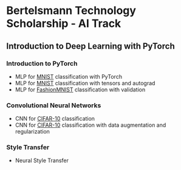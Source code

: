 # Bertelsmann Technology Scholarship - AI Track

## Introduction to Deep Learning with PyTorch

### Introduction to PyTorch

* MLP for [MNIST](http://yann.lecun.com/exdb/mnist/) classification with PyTorch
* MLP for [MNIST](http://yann.lecun.com/exdb/mnist/) classification with tensors and autograd
* MLP for [FashionMNIST](https://github.com/zalandoresearch/fashion-mnist) classification with validation

### Convolutional Neural Networks

* CNN for [CIFAR-10](https://www.cs.toronto.edu/~kriz/cifar.html) classification
* CNN for [CIFAR-10](https://www.cs.toronto.edu/~kriz/cifar.html) classification with data augmentation and regularization

### Style Transfer

* Neural Style Transfer
